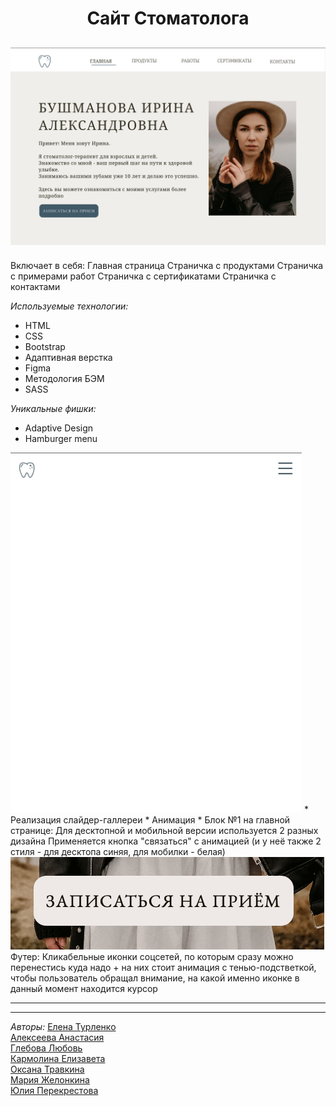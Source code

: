 <h1 align="center">Сайт Стоматолога</h1>
<h2 align="center">
<img src="https://github.com/RenHayakawa/team-project2-frontend32/blob/2be7fecf14d25831efe1838372f3391514c09c00/assets/readme/Screenshot%202022-10-03%20at%2000.57.42.png">
</h2>

Включает в себя:
Главная страница
Страничка с продуктами
Страничка с примерами работ
Страничка с сертификатами
Страничка с контактами


_Используемые технологии:_

* HTML
* CSS
* Bootstrap
* Адаптивная верстка
* Figma
* Методология БЭМ
* SASS

_Уникальные фишки:_

* Adaptive Design
* Hamburger menu
 <img src="https://github.com/RenHayakawa/team-project2-frontend32/blob/2be7fecf14d25831efe1838372f3391514c09c00/assets/readme/Screen%20Recording%202022-10-03%20at%2000.45.49.gif">
* Реализация слайдер-галлереи 
* Анимация
* Блок №1 на главной странице:
Для десктопной и мобильной версии используется 2 разных дизайна
Применяется кнопка "связаться" с анимацией (и у неё также 2 стиля - для десктопа синяя, для мобилки - белая)
 <img src="https://github.com/RenHayakawa/team-project2-frontend32/blob/2be7fecf14d25831efe1838372f3391514c09c00/assets/readme/Screen%20Recording%202022-10-03%20at%2000.44.15.gif">
Футер:
Кликабельные иконки соцсетей, по которым сразу можно перенестись куда надо + на них стоит анимация с тенью-подстветкой, чтобы пользователь обращал внимание, на какой именно иконке в данный момент находится курсор

___


___

_Авторы:_
[Елена Турленко](https://github.com/elenaturlenko)<br>
[Алексеева Анастасия]()<br>
[Глебова Любовь](https://github.com/glebishna)<br>
[Кармолина Елизавета](https://github.com/RenHayakawa)<br>
[Оксана Травкина](https://github.com/ryaba-ya)<br>
[Мария Желонкина](https://github.com/Marysemm)<br>
[Юлия Перекрестова](https://github.com/JuliaMichaela)<br>


